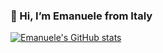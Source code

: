 <h3>👋 Hi, I’m Emanuele from Italy</h1>

<!---
emanuelecaurio/emanuelecaurio is a ✨ special ✨ repository because its `README.md` (this file) appears on your GitHub profile.
You can click the Preview link to take a look at your changes.
--->
[![Emanuele's GitHub stats](https://github-readme-stats.vercel.app/api?username=emanuelecaurio&show_icons=true)](https://github.com/anuraghazra/github-readme-stats)
